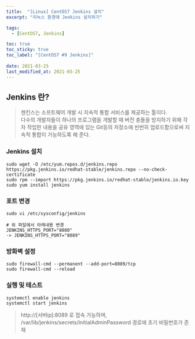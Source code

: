 ```yaml
---
title:  "[Linux] CentOS7 Jenkins 설치"
excerpt: "리눅스 환경에 Jenkins 설치하기"

tags:
  - [CentOS7, Jenkins]

toc: true
toc_sticky: true
toc_label: "[CentOS7 #9 Jenkins]"
 
date: 2021-03-25
last_modified_at: 2021-03-25
---
```



## Jenkins 란?
> 젠킨스는 소프트웨어 개발 시 지속적 통합 서비스를 제공하는 툴이다. <br>
 다수의 개발자들이 하나의 프로그램을 개발할 때 버전 충돌을 방지하기 위해 각자 작업한 내용을 공유 영역에 있는 Git등의 저장소에 빈번히 업로드함으로써 지속적 통합이 가능하도록 해 준다.


### Jenkins 설치

  ```console
  sudo wget -O /etc/yum.repos.d/jenkins.repo https://pkg.jenkins.io/redhat-stable/jenkins.repo --no-check-certificate
  sudo rpm --import https://pkg.jenkins.io/redhat-stable/jenkins.io.key
  sudo yum install jenkins
  ```

### 포트 변경

  ```console
  sudo vi /etc/sysconfig/jenkins

  # 위 파일에서 아래내용 변경
  JENKINS_HTTPS_PORT="8080" 
  -> JENKINS_HTTPS_PORT="8089"
  ```

### 방화벽 설정

  ```console
  sudo firewall-cmd --permanent --add-port=8089/tcp
  sudo firewall-cmd --reload
  ```

### 실행 및 테스트

  ```console
  systemctl enable jenkins
  systemctl start jenkins
  ```

  > http://[서버ip]:8089 로 접속 가능하며, <br>
  /var/lib/jenkins/secrets/initialAdminPassword 경로에 초기 비밀번호가 존재